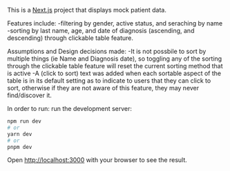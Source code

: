 This is a [Next.js](https://nextjs.org/) project that displays mock patient data.

Features include:
-filtering by gender, active status, and seraching by name
-sorting by last name, age, and date of diagnosis (ascending, and descending) through clickable table feature.

Assumptions and Design decisions made:
-It is not possbile to sort by multiple things (ie Name and Diagnosis date), so toggling any of the sorting through the clickable table feature will reset the current sorting method that is active
-A (click to sort) text was added when each sortable aspect of the table is in its default setting as to indicate to users that they can click to sort, otherwise if they are not aware of this feature, they may never find/discover it.

In order to run: run the development server:

```bash
npm run dev
# or
yarn dev
# or
pnpm dev
```
Open [http://localhost:3000](http://localhost:3000) with your browser to see the result.
